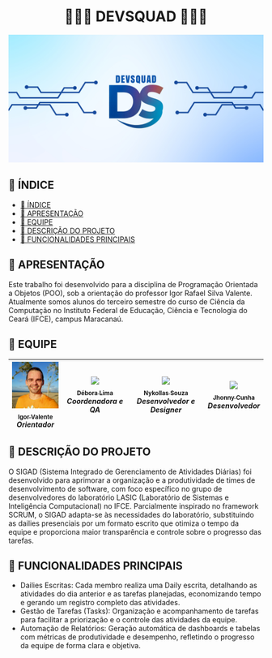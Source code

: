 
<h1 align="center"> 👩🏻‍💻 DEVSQUAD 👩🏻‍💻 </h1>

<img title=" DevSquad" src="banner.png">

## 📝 ÍNDICE
- [📝 ÍNDICE](#-índice)
- [📜 APRESENTAÇÃO](#-apresentação)
- [👥 EQUIPE](#-equipe)
- [📘 DESCRIÇÃO DO PROJETO](#-descrição-do-projeto)
- [🌟 FUNCIONALIDADES PRINCIPAIS](#-funcionalidades-principais)

## 📜 APRESENTAÇÃO
Este trabalho foi desenvolvido para a disciplina de Programação Orientada a Objetos (POO), sob a orientação do professor Igor Rafael Silva Valente. Atualmente somos alunos do terceiro semestre do curso de Ciência da Computação no Instituto Federal de Educação, Ciência e Tecnologia do Ceará (IFCE), campus Maracanaú.

## 👥 EQUIPE
| [<img src="prof. Igor.png" width=115> <br><sub> Igor Valente </sub>](https://github.com/igorvalente1004) <br> <i>Orientador</i> | [<img src="https://avatars.githubusercontent.com/u/120287932?s=400&u=8aecd1353167baa60b5b7ad71501a738977bf2f9&v=4" width=115> <br><sub> Débora Lima </sub>](https://github.com/deboradls) <br> <i>Coordenadora e QA</i> | [<img src="https://avatars.githubusercontent.com/u/147006376?v=4" width=115> <br><sub> Nykollas Souza </sub>](https://github.com/eholuizao) <br> <i>Desenvolvedor e Designer</i> | [<img src="https://avatars.githubusercontent.com/u/87949563?v=4" width=115> <br> <sub> Jhonny Cunha </sub>](https://github.com/jhonnycs) <br> <i>Desenvolvedor</i> | 
| :---: | :---: | :---: | :---: |

## 📘 DESCRIÇÃO DO PROJETO
O SIGAD (Sistema Integrado de Gerenciamento de Atividades Diárias) foi desenvolvido para aprimorar a organização e a produtividade de times de desenvolvimento de software, com foco específico no grupo de desenvolvedores do laboratório LASIC (Laboratório de Sistemas e Inteligência Computacional) no IFCE. Parcialmente inspirado no framework SCRUM, o SIGAD adapta-se às necessidades do laboratório, substituindo as dailies presenciais por um formato escrito que otimiza o tempo da equipe e proporciona maior transparência e controle sobre o progresso das tarefas.

## 🌟 FUNCIONALIDADES PRINCIPAIS
- Dailies Escritas: Cada membro realiza uma Daily escrita, detalhando as atividades do dia anterior e as tarefas planejadas, economizando tempo e gerando um registro completo das atividades.
- Gestão de Tarefas (Tasks): Organização e acompanhamento de tarefas para facilitar a priorização e o controle das atividades da equipe.
- Automação de Relatórios: Geração automática de dashboards e tabelas com métricas de produtividade e desempenho, refletindo o progresso da equipe de forma clara e objetiva.

<!-- ## 💻 TECNOLOGIAS USADAS -->
